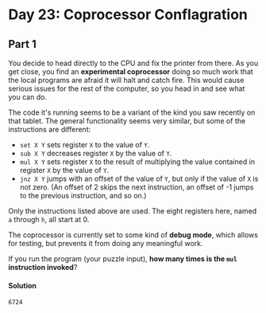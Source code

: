 Day 23: Coprocessor Conflagration
=====

## Part 1
You decide to head directly to the CPU and fix the printer from there. As you get close, you find an **experimental coprocessor** doing so much work that the local programs are afraid it will halt and catch fire. This would cause serious issues for the rest of the computer, so you head in and see what you can do.

The code it's running seems to be a variant of the kind you saw recently on that tablet. The general functionality seems very similar, but some of the instructions are different:

- `set X Y` sets register `X` to the value of `Y`.
- `sub X Y` decreases register `X` by the value of `Y`.
- `mul X Y` sets register `X` to the result of multiplying the value contained in register `X` by the value of `Y`.
- `jnz X Y` jumps with an offset of the value of `Y`, but only if the value of `X` is not zero. (An offset of 2 skips the next instruction, an offset of -1 jumps to the previous instruction, and so on.)

Only the instructions listed above are used. The eight registers here, named `a` through `h`, all start at 0.

The coprocessor is currently set to some kind of **debug mode**, which allows for testing, but prevents it from doing any meaningful work.

If you run the program (your puzzle input), **how many times is the `mul` instruction invoked**?

#### Solution
`6724`
